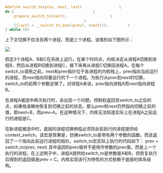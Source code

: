 ```c
#define switch_to(prev, next, last)                 \
do {                                    \
    prepare_switch_to(next);                    \
                                    \
    ((last) = __switch_to_asm((prev), (next)));         \
} while (0)
```
上下文切换不仅涉及两个进程，而是三个进程。该情形如下图所示：

![](http://liujunming.top/images/2018/11/11.png)

假定3个进程A、B和C在系统上运行。在某个时间点，内核决定从进程A切换到进程B，然后从进程B切换到进程C，接下来再从进程C切换回进程A。在每个switch_to调用之前，next和prev指针位于各进程的内核栈上，prev指向当前运行的进程，而next指向将要运行的下一个进程。为执行从prev到next的切换，switch_to的前两个参数足够了。对进程A来说，prev指向进程A而next指向进程B。

在进程A被选中再次执行时，会出现一个问题，控制权返回至switch_to之后的点，如果栈准确地恢复到切换之前的状态，那么prev和next仍然指向切换之前的值，即next=B，而prev=A。在这种情况下，内核无法知道实际上在进程A之前运行的进程是C。

在新进程被选中时，底层的进程切换例程必须将此前执行的进程提供给context_switch。该宏是效果是，仿佛switch_to是带有两个参数的函数，而且返回了一个指向此前运行进程的指针。switch_to宏实际上执行的代码如下：
prev = switch_to(prev, next)
其中返回的prev值并不是用作参数的prev值，而是上一个执行的进程。在上述例子中，进程A提供给switch_to是参数是A和B，但恢复执行后得到的返回值是prev = C。内核实现该行为特性的方式依赖于底层的体系结构。